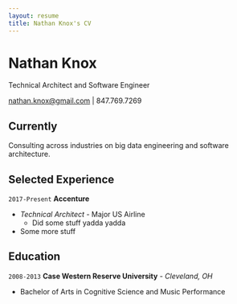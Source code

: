 ```yaml
---
layout: resume
title: Nathan Knox's CV
---
```

# Nathan Knox
Technical Architect and Software Engineer

<div id="webaddress">
<a href="nathan.knox@gmail.com">nathan.knox@gmail.com</a>
| 847.769.7269
</div>

## Currently

Consulting across industries on big data engineering and software architecture.

## Selected Experience

`2017-Present`
__Accenture__
- _Technical Architect_ - Major US Airline
  + Did some stuff yadda yadda
- Some more stuff

## Education

`2008-2013`
__Case Western Reserve University__ - _Cleveland, OH_
- Bachelor of Arts in Cognitive Science and Music Performance

<!-- ### Footer

Last updated: April 2019 -->


